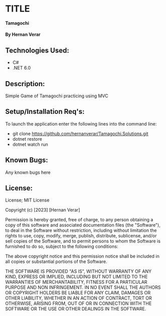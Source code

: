 

# TITLE
#### Tamagochi

#### By Hernan Verar

## Technologies Used:
* C#
* .NET 6.0


## Description:
Simple Game of Tamagochi practicing using MVC   

## Setup/Installation Req's:
To launch the application enter the following lines into the command line:
* git clone https://github.com/hernanverar/Tamagochi.Solutions.git
* dotnet restore
* dotnet watch run


## Known Bugs:
Any known bugs here

## License:
License; MIT License

Copyright (c) [2023] [Hernan Verar]

Permission is hereby granted, free of charge, to any person obtaining a copy of this software and associated documentation files (the "Software"), to deal in the Software without restriction, including without limitation the rights to use, copy, modify, merge, publish, distribute, sublicense, and/or sell copies of the Software, and to permit persons to whom the Software is furnished to do so, subject to the following conditions:

The above copyright notice and this permission notice shall be included in all copies or substantial portions of the Software.

THE SOFTWARE IS PROVIDED "AS IS", WITHOUT WARRANTY OF ANY KIND, EXPRESS OR IMPLIED, INCLUDING BUT NOT LIMITED TO THE WARRANTIES OF MERCHANTABILITY, FITNESS FOR A PARTICULAR PURPOSE AND NON INFRINGEMENT. IN NO EVENT SHALL THE AUTHORS OR COPYRIGHT HOLDERS BE LIABLE FOR ANY CLAIM, DAMAGES OR OTHER LIABILITY, WHETHER IN AN ACTION OF CONTRACT, TORT OR OTHERWISE, ARISING FROM, OUT OF OR IN CONNECTION WITH THE SOFTWARE OR THE USE OR OTHER DEALINGS IN THE SOFTWARE.


